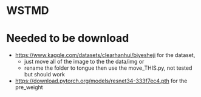 # WSTMD
# Needed to be download
* https://www.kaggle.com/datasets/clearhanhui/biyesheji for the dataset, 
    * just move all of the image to the the data/img or 
    * rename the folder to tongue then use the move_THIS.py, not tested but should work  
* https://download.pytorch.org/models/resnet34-333f7ec4.pth for the pre_weight